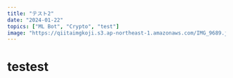 ```yaml
---
title: "テスト2"
date: "2024-01-22"
topics: ["ML Bot", "Crypto", "test"]
image: "https://qiitaimgkoji.s3.ap-northeast-1.amazonaws.com/IMG_9689.jpg"
---
```


# testest
